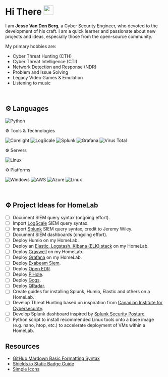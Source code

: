 # Hi There <img src="https://i.imgur.com/GNz3qCl.gif" width="30px">
I am **Jesse Van Den Berg**, a Cyber Security Engineer, who devoted to the development of his craft.   I am a quick learner and passionate about new projects and ideas, especially those from the open-source community.

My primary hobbies are:
- Cyber Threat Hunting (CTH)
- Cyber Threat Intelligence (CTI)
- Network Detection and Response (NDR)
- Problem and Issue Solving
- Legacy Video Games & Emulation
- Listening to music

<br>

## ⚙️ Languages

![Python](https://img.shields.io/badge/python-%3776AB.svg?style=for-the-badge&logo=python&logoColor=white&color=3776AB)

⚙️ Tools & Technologies

![Corelight](https://img.shields.io/badge/Corelight-%2300AB49?style=for-the-badge)
![LogScale](https://img.shields.io/badge/CrowdStrike%20Falcon%20LogScale-%23EC0000?style=for-the-badge)
![Splunk](https://img.shields.io/badge/Splunk-brightgreen?style=for-the-badge&logo=splunk)
![Grafana](https://img.shields.io/badge/grafana-%23F46800.svg?style=for-the-badge&logo=grafana&logoColor=white)
![Virus Total](https://img.shields.io/badge/Virus%20Total-%23394EFF?style=for-the-badge&logo=VirusTotal)

⚙️ Servers

![Linux](https://img.shields.io/badge/linux-%FCC624.svg?style=for-the-badge&logo=linux&logoColor=black&color=FCC624)

⚙️ Platforms

![Windows](https://img.shields.io/badge/Windows-0078D6.svg?style=for-the-badge&logo=windows&logoColor=black&color=0078D6)
![AWS](https://img.shields.io/badge/Amazon_AWS-232F3E?style=for-the-badge&logo=amazon-aws&logoColor=white)
![Azure](https://img.shields.io/badge/microsoft%20azure-0089D6?style=for-the-badge&logo=microsoft-azure&logoColor=white)
![Linux](https://img.shields.io/badge/linux-%FCC624.svg?style=for-the-badge&logo=linux&logoColor=black&color=FCC624)

<br>

## ⚙️ Project Ideas for HomeLab

- [ ] Document SIEM query syntax (ongoing effort).
- [ ] Import [LogScale](https://docs.google.com/document/d/1f1gnw5CCA4k9V7dtU5Yuodd4ebebvn9xjtsKaPBsmww/edit?pli=1&tab=t.0#heading=h.l06hwq6p0rbv) SIEM query syntax.
- [ ] Import [Splunk](https://docs.google.com/document/d/1_A5lhsdl47BtM25aXsL417eIwEN0sh2hSQkutRztZzg/edit?pli=1&tab=t.0) SIEM query syntax, credit to Jeremy Wiley.
- [ ] Document SIEM dashboards (ongoing effort).
- [ ] Deploy Humio on my HomeLab.
- [ ] Deploy an [Elastic, Logstash, Kibana (ELK) stack](https://www.elastic.co/) on my HomeLab.
- [ ] Deploy [Gravwell](https://www.gravwell.io/) on my HomeLab.
- [ ] Deploy [Grafana](https://grafana.com/) on my HomeLab.
- [ ] Deploy [Exabeam Siem](https://www.exabeam.com/capabilities/siem/).
- [ ] Deploy [Open EDR](https://www.openedr.com/).
- [ ] Deploy [PiHole](https://pi-hole.net/).
- [ ] Deploy [Gogs](https://gogs.io/).
- [ ] Deploy [QRadar](https://www.ibm.com/products/qradar-siem).
- [ ] Create guides for installing Splunk, Humio, Elastic and others on a HomeLab.
- [ ] Develop Threat Hunting based on inspiration from [Canadian Institute for Cybersecurity](https://www.unb.ca/cic/datasets/index.html).
- [ ] Develop Splunk dashboard inspired by [Splunk Security Posture](https://corelight.com/hs-fs/hubfs/images/screens/splunk-security-posture-with-wrapper.png?width=900&height=702&name=splunk-security-posture-with-wrapper.png).
- [ ] Python script to install recommended Linux tools onto a base image (e.g. nano, htop, etc.) to accelerate deployment of VMs within a HomeLab.

## Resources

- [GitHub Mardown Basic Formatting Syntax](https://docs.github.com/en/get-started/writing-on-github/getting-started-with-writing-and-formatting-on-github/basic-writing-and-formatting-syntax#links)
- [Shields.io Static Badge Guide](https://shields.io/badges/static-badge)
- [Simple Icons](https://simpleicons.org/)
